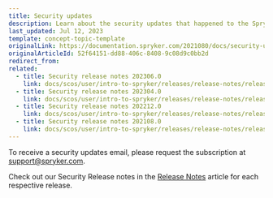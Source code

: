 ```yaml
---
title: Security updates
description: Learn about the security updates that happened to the Spryker Commerce OS.
last_updated: Jul 12, 2023
template: concept-topic-template
originalLink: https://documentation.spryker.com/2021080/docs/security-updates
originalArticleId: 52f64151-dd88-406c-8408-9c08d9c0bb2d
redirect_from:
related:
  - title: Security release notes 202306.0
    link: docs/scos/user/intro-to-spryker/releases/release-notes/release-notes-202306.0/security-release-notes-202306.0.html
  - title: Security release notes 202304.0
    link: docs/scos/user/intro-to-spryker/releases/release-notes/release-notes-202304.0/security-release-notes-202304.0.html
  - title: Security release notes 202212.0
    link: docs/scos/user/intro-to-spryker/releases/release-notes/release-notes-202212.0/security-release-notes-202212.0.html
  - title: Security release notes 202108.0
    link: docs/scos/user/intro-to-spryker/releases/release-notes/release-notes-202108.0/security-release-notes-202108.0.html
---
```


To receive a security updates email, please request the subscription at [support@spryker.com](mailto:support@spryker.com).

Check out our Security Release notes in the [Release Notes](/docs/scos/user/intro-to-spryker/releases/release-notes/release-notes.html) article for each respective release.
